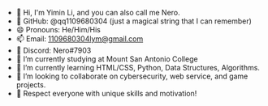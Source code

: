 - 👋 Hi, I'm Yimin Li, and you can also call me Nero.
- 🤔 GitHub: @qq1109680304 (just a magical string that I can remember)
- 😄 Pronouns: He/Him/His
- 📫 Email: 1109680304lym@gmail.com
- 👀 Discord: Nero#7903
- 🔭 I’m currently studying at Mount San Antonio College
- 🌱 I’m currently learning HTML/CSS, Python, Data Structures, Algorithms.
- 💞️ I’m looking to collaborate on cybersecurity, web service, and game projects.
- 💬 Respect everyone with unique skills and motivation!
